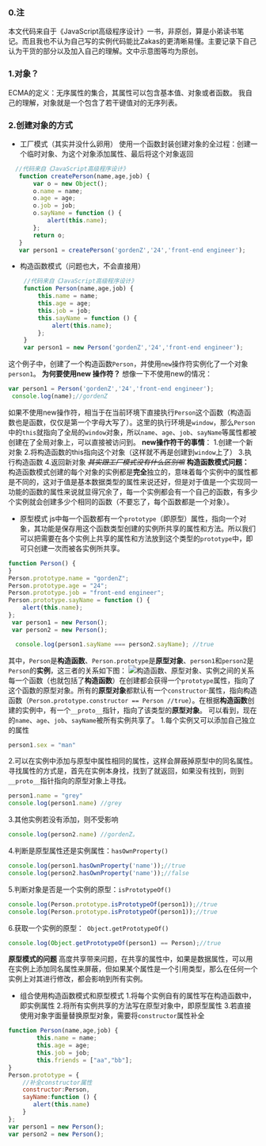 ###  0.注
本文代码来自于《JavaScript高级程序设计》一书，非原创，算是小弟读书笔记。而且我也不认为自己写的实例代码能比Zakas的更清晰易懂。主要记录下自己认为干货的部分以及加入自己的理解。文中示意图等均为原创。
### 1.对象？
  ECMA的定义：无序属性的集合，其属性可以包含基本值、对象或者函数。
  我自己的理解，对象就是一个包含了若干键值对的无序列表。
### 2.创建对象的方式
 * 工厂模式（其实并没什么卵用）
  使用一个函数封装创建对象的全过程：创建一个临时对象、为这个对象添加属性、最后将这个对象返回
```javascript
  //代码来自《JavaScript高级程序设计》
   function createPerson(name,age,job) {
       var o = new Object();
       o.name = name;
       o.age = age;
       o.job = job;
       o.sayName = function () {
           alert(this.name);
       };
       return o;
   }
   var person1 = createPerson('gordenZ','24','front-end engineer');
```

* 构造函数模式（问题也大，不会直接用）
  ```javascript
   //代码来自《JavaScript高级程序设计》
   function Person(name,age,job) {
       this.name = name;
       this.age = age;
       this.job = job;
       this.sayName = function () {
           alert(this.name);
       };
   }
   var person1 = new Person('gordenZ','24','front-end engineer');
  ```
这个例子中，创建了一个构造函数`Person`，并使用`new`操作符实例化了一个对象`person1`。
**为何要使用new 操作符？**
想像一下不使用new的情况：
```javascript
var person1 = Person('gordenZ','24','front-end engineer');
 console.log(name);//gordenZ
```
如果不使用new操作符，相当于在当前环境下直接执行`Person`这个函数（构造函数也是函数，仅仅是第一个字母大写了）。这里的执行环境是`window`，那么`Person`中的`this`就指向了全局的`window`对象，所以`name`、`age`、`job`、`sayName`等属性都被创建在了全局对象上，可以直接被访问到。
**new操作符干的事情**：
  1.创建一个新对象
  2.将构造函数的this指向这个对象（这样就不再是创建到`window`上了）
  3.执行构造函数
  4.返回新对象
*~~其实跟工厂模式没有什么区别嘛~~*
**构造函数模式问题：**
    构造函数模式创建的每个对象的实例都是**完全**独立的，意味着每个实例中的属性都是不同的，这对于值是基本数据类型的属性来说还好，但是对于值是一个实现同一功能的函数的属性来说就显得冗余了，每一个实例都会有一个自己的函数，有多少个实例就会创建多少个相同的函数（不要忘了，每个函数都是一个对象）。

* 原型模式
js中每一个函数都有一个`prototype`（即原型）属性，指向一个对象，其功能是保存用这个函数类型创建的实例所共享的属性和方法。所以我们可以把需要在各个实例上共享的属性和方法放到这个类型的`prototype`中，即可只创建一次而被各实例所共享。
```javascript
function Person() {
}
Person.prototype.name = "gordenZ";
Person.prototype.age = "24";
Person.prototype.job = "front-end engineer";
Person.prototype.sayName = function () {
    alert(this.name);
};
 var person1 = new Person();
 var person2 = new Person();

  console.log(person1.sayName === person2.sayName); //true
```
其中，`Person`是**构造函数**、`Person.prototype`是**原型对象**、`person1`和`person2`是`Person`的**实例**，这三者的关系如下图：
![构造函数、原型对象、实例之间的关系](http://upload-images.jianshu.io/upload_images/4472988-4b167932d711a0cd.png?imageMogr2/auto-orient/strip%7CimageView2/2/w/1240)
每一个函数（也就包括了**构造函数**）在创建都会获得一个`prototype`属性，指向了这个函数的原型对象。所有的**原型对象**都默认有一个`constructor`·属性，指向构造函数（`Person.prototype.constructor == Person //true`）。在根据**构造函数**创建的实例中，有一个`__proto__`指针，指向了该类型的**原型对象**。
可以看到，现在的`name`、`age`、`job`、`sayName`被所有实例共享了。
  1.每个实例又可以添加自己独立的属性 
```javascript
person1.sex = "man"
```
  2.可以在实例中添加与原型中属性相同的属性，这样会屏蔽掉原型中的同名属性。寻找属性的方式是，首先在实例本身找，找到了就返回，如果没有找到，则到`__proto__`指针指向的原型对象上寻找。
 ```javascript
person1.name = "grey"
console.log(person1.name) //grey 
 ```
  3.其他实例若没有添加，则不受影响
 ```javascript
console.log(person2.name) //gordenZ。
 ```
  4.判断是原型属性还是实例属性：`hasOwnProperty()`
```javascript
console.log(person1.hasOwnProperty('name'));//true
console.log(person2.hasOwnProperty('name'));//false
```
  5.判断对象是否是一个实例的原型：`isPrototypeOf()`
```javascript
console.log(Person.prototype.isPrototypeOf(person1));//true
console.log(Person.prototype.isPrototypeOf(person1));//true
```
6.获取一个实例的原型：` Object.getPrototypeOf()`
```javascript
console.log(Object.getPrototypeOf(person1) == Person);//true
```
**原型模式的问题**
高度共享带来问题，在共享的属性中，如果是数据属性，可以用在实例上添加同名属性来屏蔽，但如果某个属性是一个引用类型，那么在任何一个实例上对其进行修改，都会影响到所有实例。


* 组合使用构造函数模式和原型模式
  1.将每个实例自有的属性写在构造函数中，即实例属性
  2.将所有实例共享的方法写在原型对象中，即原型属性
  3.若直接使用对象字面量替换原型对象，需要将`constructor`属性补全
```javascript
function Person(name,age,job) {
        this.name = name;
        this.age = age;
        this.job = job;
        this.friends = ["aa","bb"];
}
Person.prototype = {
    //补全constructor属性
    constructor:Person,
    sayName:function () {
       alert(this.name)
    }
};
var person1 = new Person();
var person2 = new Person();
```